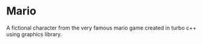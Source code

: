 # Mario
A fictional character from the very famous mario game created in turbo c++ using graphics library.
